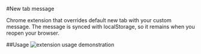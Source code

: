#New tab message

Chrome extension that overrides default new tab with your custom message. The message is synced with localStorage, so it remains when you reopen your browser.

##Usage
![extension usage demonstration](https://dl.dropboxusercontent.com/content_link/G6rFCxRnwrpKnYtj7z1gkuHxzrE3TWTMsjyHrqxpAmQklokpIL9TvhEdXo9j6VQ3/file)
